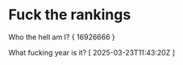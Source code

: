 # Fuck the rankings

Who the hell am I?
{ 16926666 }

What fucking year is it?
[ 2025-03-23T11:43:20Z ]

